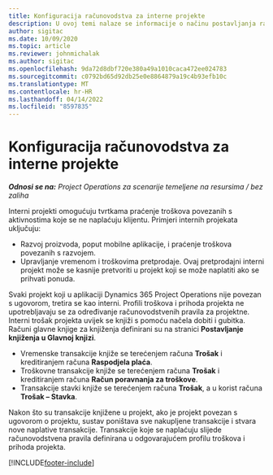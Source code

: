 ```yaml
---
title: Konfiguracija računovodstva za interne projekte
description: U ovoj temi nalaze se informacije o načinu postavljanja računovodstvene prakse za interne projekte u projektnim operacijama.
author: sigitac
ms.date: 10/09/2020
ms.topic: article
ms.reviewer: johnmichalak
ms.author: sigitac
ms.openlocfilehash: 9da72d8dbf720e380a49a1010caca472ee024783
ms.sourcegitcommit: c0792bd65d92db25e0e8864879a19c4b93efb10c
ms.translationtype: MT
ms.contentlocale: hr-HR
ms.lasthandoff: 04/14/2022
ms.locfileid: "8597835"
---
```

# <a name="configure-accounting-for-internal-projects"></a>Konfiguracija računovodstva za interne projekte

_**Odnosi se na:** Project Operations za scenarije temeljene na resursima / bez zaliha_

Interni projekti omogućuju tvrtkama praćenje troškova povezanih s aktivnostima koje se ne naplaćuju klijentu. Primjeri internih projekata uključuju:

- Razvoj proizvoda, poput mobilne aplikacije, i praćenje troškova povezanih s razvojem.
- Upravljanje vremenom i troškovima pretprodaje. Ovaj pretprodajni interni projekt može se kasnije pretvoriti u projekt koji se može naplatiti ako se prihvati ponuda.

Svaki projekt koji u aplikaciji Dynamics 365 Project Operations nije povezan s ugovorom, tretira se kao interni. Profili troškova i prihoda projekta ne upotrebljavaju se za određivanje računovodstvenih pravila za projektne. Interni trošak projekta uvijek se knjiži s pomoću načela dobiti i gubitka. Računi glavne knjige za knjiženja definirani su na stranici **Postavljanje knjiženja u Glavnoj knjizi**.

- Vremenske transakcije knjiže se terećenjem računa **Trošak** i kreditiranjem računa **Raspodjela plaća**.
- Troškovne transakcije knjiže se terećenjem računa **Trošak** i kreditiranjem računa **Račun poravnanja za troškove**.
- Transakcije stavki knjiže se terećenjem računa **Trošak**, a u korist računa **Trošak – Stavka**.

Nakon što su transakcije knjižene u projekt, ako je projekt povezan s ugovorom o projektu, sustav poništava sve nakupljene transakcije i stvara nove naplative transakcije. Transakcije koje se naplaćuju slijede računovodstvena pravila definirana u odgovarajućem profilu troškova i prihoda projekta.




[!INCLUDE[footer-include](../includes/footer-banner.md)]

